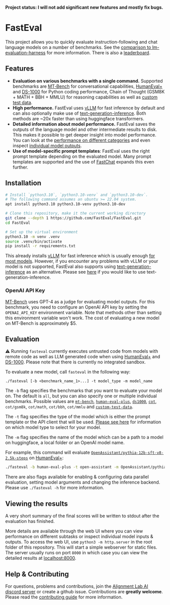 **Project status: I will not add significant new features and mostly fix bugs.**

# FastEval

This project allows you to quickly evaluate instruction-following and chat language models on a number of benchmarks.
See the [comparison to lm-evaluation-harness](docs/comparison-to-lm-eval.md) for more information.
There is also a [leaderboard](https://fasteval.github.io/FastEval/).

## Features

- **Evaluation on various benchmarks with a single command.** Supported benchmarks are [MT‑Bench](https://arxiv.org/abs/2306.05685) for conversational capabilities, [HumanEval+](https://github.com/evalplus/evalplus) and [DS-1000](https://ds1000-code-gen.github.io/) for Python coding performance, Chain of Thought (GSM8K + MATH + BBH + MMLU) for reasoning capabilities as well as [custom test data](docs/custom-test-data.md).
- **High performance.** FastEval uses [vLLM](https://github.com/vllm-project/vllm) for fast inference by default and can also optionally make use of [text-generation-inference](https://github.com/huggingface/text-generation-inference). Both methods are ~20x faster than using huggingface transformers.
- **Detailed information about model performance.** FastEval saves the outputs of the language model and other intermediate results to disk. This makes it possible to get deeper insight into model performance. You can look at the [performance on different categories](https://fasteval.github.io/FastEval/#?benchmark=mt-bench) and even inspect [individual model outputs](https://fasteval.github.io/FastEval/#?benchmark=cot&task=bbh/date_understanding&id=eb74c9e1-8836-4c3a-8f50-a25808d20eee).
- **Use of model-specific prompt templates**: FastEval uses the right prompt template depending on the evaluated model. Many prompt templates are supported and the use of [FastChat](https://github.com/lm-sys/FastChat) expands this even further.

## Installation

```bash
# Install `python3.10`, `python3.10-venv` and `python3.10-dev`.
# The following command assumes an ubuntu >= 22.04 system.
apt install python3.10 python3.10-venv python3.10-dev

# Clone this repository, make it the current working directory
git clone --depth 1 https://github.com/FastEval/FastEval.git
cd FastEval

# Set up the virtual environment
python3.10 -m venv .venv
source .venv/bin/activate
pip install -r requirements.txt
```

This already installs [vLLM](https://github.com/vllm-project/vllm) for fast inference which is usually enough [for most models](https://vllm.readthedocs.io/en/latest/models/supported_models.html). However, if you encounter any problems with vLLM or your model is not supported, FastEval also supports using [text-generation-inference](https://github.com/huggingface/text-generation-inference) as an alternative. Please see [here](docs/text-generation-inference.md) if you would like to use text-generation-inference.

### OpenAI API Key

[MT-Bench](https://arxiv.org/abs/2306.05685) uses GPT-4 as a judge for evaluating model outputs. For this benchmark, you need to configure an OpenAI API key by setting the `OPENAI_API_KEY` environment variable. Note that methods other than setting this environment variable won't work. The cost of evaluating a new model on MT-Bench is approximately $5.

## Evaluation

⚠️ Running `fasteval` currently executes untrusted code from models with remote code as well as LLM generated code when using [HumanEval+](https://github.com/evalplus/evalplus) and [DS-1000](https://ds1000-code-gen.github.io/). Please note that there is currently no integrated sandbox.

To evaluate a new model, call `fasteval` in the following way:
```
./fasteval [-b <benchmark_name_1>...] -t model_type -m model_name
````

The `-b` flag specifies the benchmarks that you want to evaluate your model on. The default is `all`, but you can also specify one or multiple individual benchmarks. Possible values are [`mt-bench`](https://fasteval.github.io/FastEval/#?benchmark=mt-bench), [`human-eval-plus`](https://fasteval.github.io/FastEval/#?benchmark=human-eval-plus), [`ds1000`](https://fasteval.github.io/FastEval/#?benchmark=ds1000), [`cot`](https://fasteval.github.io/FastEval/#?benchmark=cot), `cot/gsm8k`, `cot/math`, `cot/bbh`, `cot/mmlu` and [`custom-test-data`](docs/custom-test-data.md).

The `-t` flag specifies the type of the model which is either the prompt template or the API client that will be used. [Please see here](docs/model-type.md) for information on which model type to select for your model.

The `-m` flag specifies the name of the model which can be a path to a model on huggingface, a local folder or an OpenAI model name.

For example, this command will evaluate [`OpenAssistant/pythia-12b-sft-v8-2.5k-steps`](https://huggingface.co/OpenAssistant/pythia-12b-sft-v8-2.5k-steps) on [HumanEval+](https://fasteval.github.io/FastEval/#?benchmark=human-eval-plus):
```bash
./fasteval -b human-eval-plus -t open-assistant -m OpenAssistant/pythia-12b-sft-v8-2.5k-steps
```

There are also flags available for enabling & configuring data parallel evaluation, setting model arguments and changing the inference backend. Please use `./fasteval -h` for more information.

## Viewing the results

A very short summary of the final scores will be written to stdout after the evaluation has finished.

More details are available through the web UI where you can view performance on different subtasks or inspect individual model inputs & outputs.
To access the web UI, use `python3 -m http.server` in the root folder of this repository.
This will start a simple webserver for static files.
The server usually runs on port `8000` in which case you can view the detailed results at [localhost:8000](http://localhost:8000).

## Help & Contributing

For questions, problems and contributions, join the [Alignment Lab AI discord server](https://discord.gg/ad27GQgc7K) or create a github issue.
Contributions are **greatly welcome**.
Please read the [contributing guide](.github/CONTRIBUTING.md) for more information.
